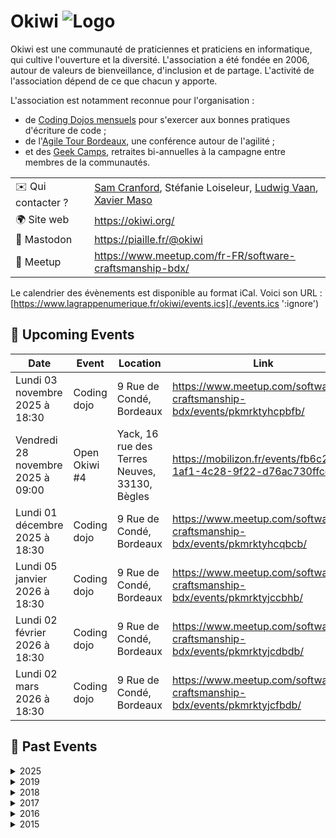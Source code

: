 # Okiwi ![Logo](./logo-okiwi.png ':size=100')

Okiwi est une communauté de praticiennes et praticiens en informatique, qui cultive l'ouverture et la diversité. L'association a été fondée en 2006, autour de valeurs de bienveillance, d'inclusion et de partage. L'activité de l'association dépend de ce que chacun y apporte.

L'association est notamment reconnue pour l'organisation :
* de [Coding Dojos mensuels](https://www.meetup.com/fr-FR/software-craftsmanship-bdx/) pour s'exercer aux bonnes pratiques d'écriture de code ;
* de l'[Agile Tour Bordeaux](https://agiletourbordeaux.fr/), une conférence autour de l'agilité ;
* et des [Geek Camps](https://okiwi.org/geek-camp/), retraites bi-annuelles à la campagne entre membres de la communautés.

|                                |     |
| ------------------------------ | --- |
| ✉️ Qui contacter ?             | [Sam Cranford](mailto:sam@cranford.fr), Stéfanie Loiseleur, [Ludwig Vaan](mailto:contact@ludwigvantours.dev), [Xavier Maso](https://www.xaviermaso.com/) |
| 🌍 Site web                    | https://okiwi.org/ |
| 🐘 Mastodon                    | https://piaille.fr/@okiwi |
| 👥 Meetup                      | https://www.meetup.com/fr-FR/software-craftsmanship-bdx/ |

Le calendrier des évènements est disponible au format iCal.
Voici son URL : [https://www.lagrappenumerique.fr/okiwi/events.ics](./events.ics ':ignore')

<!-- EVENTS:START -->
## 📅 Upcoming Events

| Date | Event | Location | Link |
|------|--------|----------|------|
| Lundi 03 novembre 2025 à 18:30 | Coding dojo | 9 Rue de Condé, Bordeaux | https://www.meetup.com/software-craftsmanship-bdx/events/pkmrktyhcpbfb/ |
| Vendredi 28 novembre 2025 à 09:00 | Open Okiwi #4 | Yack, 16 rue des Terres Neuves, 33130, Bègles | https://mobilizon.fr/events/fb6c2972-1af1-4c28-9f22-d76ac730ffcc |
| Lundi 01 décembre 2025 à 18:30 | Coding dojo | 9 Rue de Condé, Bordeaux | https://www.meetup.com/software-craftsmanship-bdx/events/pkmrktyhcqbcb/ |
| Lundi 05 janvier 2026 à 18:30 | Coding dojo | 9 Rue de Condé, Bordeaux | https://www.meetup.com/software-craftsmanship-bdx/events/pkmrktyjccbhb/ |
| Lundi 02 février 2026 à 18:30 | Coding dojo | 9 Rue de Condé, Bordeaux | https://www.meetup.com/software-craftsmanship-bdx/events/pkmrktyjcdbdb/ |
| Lundi 02 mars 2026 à 18:30 | Coding dojo | 9 Rue de Condé, Bordeaux | https://www.meetup.com/software-craftsmanship-bdx/events/pkmrktyjcfbdb/ |

## 📆 Past Events

<details>
<summary>2025</summary>

| Date | Event | Location | Link |
|------|--------|----------|------|
| Lundi 06 octobre 2025 à 18:30 | Coding dojo | 9 Rue de Condé, Bordeaux | https://www.meetup.com/software-craftsmanship-bdx/events/pkmrktyhcnbjb/ |
| Lundi 01 septembre 2025 à 18:30 | Coding dojo | 9 Rue de Condé, Bordeaux | https://www.meetup.com/software-craftsmanship-bdx/events/pkmrktyhcmbcb/ |
| Lundi 04 août 2025 à 18:30 | Coding dojo | 9 Rue de Condé, Bordeaux | https://www.meetup.com/software-craftsmanship-bdx/events/pkmrktyhclbgb/ |
| Lundi 07 juillet 2025 à 18:30 | Coding dojo | 9 Rue de Condé, Bordeaux | https://www.meetup.com/software-craftsmanship-bdx/events/pkmrktyhckbkb/ |
| Lundi 02 juin 2025 à 18:30 | Coding dojo | 9 Rue de Condé, Bordeaux | https://www.meetup.com/software-craftsmanship-bdx/events/pkmrktyhcjbdb/ |
| Lundi 05 mai 2025 à 18:30 | Coding dojo | 9 Rue de Condé, Bordeaux | https://www.meetup.com/software-craftsmanship-bdx/events/pkmrktyhchbhb/ |
| Lundi 07 avril 2025 à 18:30 | Coding dojo | 9 Rue de Condé, Bordeaux | https://www.meetup.com/software-craftsmanship-bdx/events/pkmrktyhcgbkb/ |
| Vendredi 04 avril 2025 à 09:00 | Open Okiwi #3 | 44 All. de Tourny, Bordeaux | https://www.meetup.com/software-craftsmanship-bdx/events/306324474/ |
</details>

<details>
<summary>2019</summary>

| Date | Event | Location | Link |
|------|--------|----------|------|
| Mardi 18 juin 2019 à 19:00 | Redonner du corps au métier avec la programmation fonctionnelle | 12 Rue des Faussets, Bordeaux | https://www.meetup.com/software-craftsmanship-bdx/events/262015342/ |
| Vendredi 14 juin 2019 à 17:00 | Geek Camp 2019 | Le Bourg, 47700 Ruffiac | https://www.meetup.com/software-craftsmanship-bdx/events/257215113/ |
| Lundi 03 juin 2019 à 18:30 | Coding dojo | 9 rue de Condé, Bordeaux | https://www.meetup.com/software-craftsmanship-bdx/events/gjnqmqyzjbfb/ |
| Mardi 28 mai 2019 à 19:00 | DDD stratégique, ou le minimum à savoir sur le sujet pour tout projet | 12 Rue des Faussets, Bordeaux | https://www.meetup.com/software-craftsmanship-bdx/events/260247917/ |
| Mardi 21 mai 2019 à 19:00 | Apéro Okiwi | 27 Rue Rode, Bordeaux | https://www.meetup.com/software-craftsmanship-bdx/events/261047020/ |
| Lundi 06 mai 2019 à 18:30 | Coding dojo | 9 rue de Condé, Bordeaux | https://www.meetup.com/software-craftsmanship-bdx/events/gjnqmqyzhbjb/ |
| Mardi 16 avril 2019 à 19:00 | Tu ne sais rien de la qualité logicielle, JonSnow, DSI à MarcheurBlancConsulting | 12 Rue des Faussets, Bordeaux | https://www.meetup.com/software-craftsmanship-bdx/events/260048427/ |
| Mardi 09 avril 2019 à 19:00 | Apéro Okiwi | 15 Rue Rode, 33000 Bordeaux, Bordeaux | https://www.meetup.com/software-craftsmanship-bdx/events/260247973/ |
| Lundi 01 avril 2019 à 18:30 | Coding dojo | 9 rue de Condé, Bordeaux | https://www.meetup.com/software-craftsmanship-bdx/events/gjnqmqyzgbcb/ |
| Mardi 19 mars 2019 à 19:00 | Software craftsmanship ? Back to basics | 12 Rue des Faussets, Bordeaux | https://www.meetup.com/software-craftsmanship-bdx/events/259185088/ |
| Lundi 04 mars 2019 à 18:30 | Coding dojo | 9 rue de Condé, Bordeaux | https://www.meetup.com/software-craftsmanship-bdx/events/gjnqmqyzfbgb/ |
| Mardi 26 février 2019 à 19:00 | Apéro Okiwi | 15 Rue Rode, 33000 Bordeaux, Bordeaux | https://www.meetup.com/software-craftsmanship-bdx/events/259091267/ |
| Mardi 19 février 2019 à 19:00 | Le Test-driven-development (TDD) dans une app Javascript et React | 12 Rue des Faussets, Bordeaux | https://www.meetup.com/software-craftsmanship-bdx/events/258667265/ |
| Mercredi 06 février 2019 à 19:00 | Réunion d’organisation Agile Tour Bordeaux 2019 | 9 rue de Condé, Bordeaux | https://www.meetup.com/software-craftsmanship-bdx/events/258697742/ |
| Lundi 04 février 2019 à 18:30 | Coding dojo | 9 rue de Condé, Bordeaux | https://www.meetup.com/software-craftsmanship-bdx/events/gjnqmqyzdbgb/ |
| Mercredi 30 janvier 2019 à 19:00 | Apéro Okiwi | 15 Rue Rode, 33000 Bordeaux, Bordeaux | https://www.meetup.com/software-craftsmanship-bdx/events/258363851/ |
| Lundi 07 janvier 2019 à 18:30 | Coding dojo | 9 rue de Condé, Bordeaux | https://www.meetup.com/software-craftsmanship-bdx/events/gjnqmqyzcbkb/ |
</details>

<details>
<summary>2018</summary>

| Date | Event | Location | Link |
|------|--------|----------|------|
| Jeudi 13 décembre 2018 à 18:00 | Apéro de Noël | 28 rue latour, 33300, Bordeaux | https://www.meetup.com/software-craftsmanship-bdx/events/257102692/ |
| Lundi 03 décembre 2018 à 18:30 | Coding dojo | 9 rue de Condé, Bordeaux | https://www.meetup.com/software-craftsmanship-bdx/events/xlgcjlyxqbfb/ |
| Lundi 19 novembre 2018 à 19:00 | Apéro Okiwi | 15 Rue Rode, 33000 Bordeaux, Bordeaux | https://www.meetup.com/software-craftsmanship-bdx/events/255575477/ |
| Samedi 17 novembre 2018 à 08:45 | Global Day of Code Retreat 2018 | 9 rue de Condé, Bordeaux | https://www.meetup.com/software-craftsmanship-bdx/events/255768579/ |
| Mercredi 07 novembre 2018 à 07:45 | Code & Coffee | 41 Rue du Château d'Eau, Bordeaux | https://www.meetup.com/software-craftsmanship-bdx/events/xlqsqmyxpbkb/ |
| Lundi 05 novembre 2018 à 18:30 | Coding dojo | 9 rue de Condé, Bordeaux | https://www.meetup.com/software-craftsmanship-bdx/events/xlgcjlyxpbhb/ |
| Mercredi 31 octobre 2018 à 07:45 | Code & Coffee | 41 Rue du Château d'Eau, Bordeaux | https://www.meetup.com/software-craftsmanship-bdx/events/xlqsqmyxnbpc/ |
| Mercredi 24 octobre 2018 à 07:45 | Code & Coffee | 41 Rue du Château d'Eau, Bordeaux | https://www.meetup.com/software-craftsmanship-bdx/events/xlqsqmyxnbgc/ |
| Mercredi 17 octobre 2018 à 07:45 | Code & Coffee | 41 Rue du Château d'Eau, Bordeaux | https://www.meetup.com/software-craftsmanship-bdx/events/xlqsqmyxnbwb/ |
| Lundi 15 octobre 2018 à 19:00 | Apéro Okiwi | 27 Rue Rode, Bordeaux | https://www.meetup.com/software-craftsmanship-bdx/events/255163082/ |
| Mercredi 10 octobre 2018 à 07:45 | Code & Coffee | 41 Rue du Château d'Eau, Bordeaux | https://www.meetup.com/software-craftsmanship-bdx/events/xlqsqmyxnbnb/ |
| Mercredi 03 octobre 2018 à 07:45 | Code & Coffee | 41 Rue du Château d'Eau, Bordeaux | https://www.meetup.com/software-craftsmanship-bdx/events/xlqsqmyxnbfb/ |
| Lundi 01 octobre 2018 à 18:30 | Coding dojo | 9 rue de Condé, Bordeaux | https://www.meetup.com/software-craftsmanship-bdx/events/xlgcjlyxnbcb/ |
| Mercredi 26 septembre 2018 à 07:45 | Code & Coffee | 41 Rue du Château d'Eau, Bordeaux | https://www.meetup.com/software-craftsmanship-bdx/events/xlqsqmyxmbjc/ |
| Mercredi 19 septembre 2018 à 07:45 | Code & Coffee | 41 Rue du Château d'Eau, Bordeaux | https://www.meetup.com/software-craftsmanship-bdx/events/xlqsqmyxmbzb/ |
| Vendredi 14 septembre 2018 à 17:00 | Geek Camp 2018 | Le Bourg, 47700 Ruffiac | https://www.meetup.com/software-craftsmanship-bdx/events/252589669/ |
| Mercredi 12 septembre 2018 à 07:45 | Code & Coffee | 41 Rue du Château d'Eau, Bordeaux | https://www.meetup.com/software-craftsmanship-bdx/events/xlqsqmyxmbqb/ |
| Mercredi 05 septembre 2018 à 07:45 | Code & Coffee | 41 Rue du Château d'Eau, Bordeaux | https://www.meetup.com/software-craftsmanship-bdx/events/xlqsqmyxmbhb/ |
| Lundi 03 septembre 2018 à 18:30 | Coding dojo | 9 rue de Condé, Bordeaux | https://www.meetup.com/software-craftsmanship-bdx/events/xlgcjlyxmbfb/ |
| Mercredi 29 août 2018 à 07:45 | Code & Coffee | 41 Rue du Château d'Eau, Bordeaux | https://www.meetup.com/software-craftsmanship-bdx/events/xlqsqmyxlbmc/ |
| Mercredi 22 août 2018 à 07:45 | Code & Coffee | 41 Rue du Château d'Eau, Bordeaux | https://www.meetup.com/software-craftsmanship-bdx/events/xlqsqmyxlbdc/ |
| Mercredi 15 août 2018 à 07:45 | Code & Coffee | 41 Rue du Château d'Eau, Bordeaux | https://www.meetup.com/software-craftsmanship-bdx/events/xlqsqmyxlbtb/ |
| Lundi 13 août 2018 à 19:00 | Apéro Okiwi | 27 Rue Rode, Bordeaux | https://www.meetup.com/software-craftsmanship-bdx/events/253091109/ |
| Mercredi 08 août 2018 à 07:45 | Code & Coffee | 41 Rue du Château d'Eau, Bordeaux | https://www.meetup.com/software-craftsmanship-bdx/events/xlqsqmyxlblb/ |
| Lundi 06 août 2018 à 18:30 | Coding dojo | 9 rue de Condé, Bordeaux | https://www.meetup.com/software-craftsmanship-bdx/events/xlgcjlyxlbjb/ |
| Mercredi 01 août 2018 à 07:45 | Code & Coffee | 41 Rue du Château d'Eau, Bordeaux | https://www.meetup.com/software-craftsmanship-bdx/events/xlqsqmyxlbcb/ |
| Mercredi 25 juillet 2018 à 07:45 | Code & Coffee | 41 Rue du Château d'Eau, Bordeaux | https://www.meetup.com/software-craftsmanship-bdx/events/xlqsqmyxkbhc/ |
| Mercredi 18 juillet 2018 à 07:45 | Code & Coffee | 41 Rue du Château d'Eau, Bordeaux | https://www.meetup.com/software-craftsmanship-bdx/events/xlqsqmyxkbxb/ |
| Lundi 16 juillet 2018 à 19:00 | Apéro Okiwi | 27 Rue Rode, Bordeaux | https://www.meetup.com/software-craftsmanship-bdx/events/252266260/ |
| Mercredi 11 juillet 2018 à 07:45 | Code & Coffee | 41 Rue du Château d'Eau, Bordeaux | https://www.meetup.com/software-craftsmanship-bdx/events/xlqsqmyxkbpb/ |
| Mercredi 04 juillet 2018 à 07:45 | Code & Coffee | 41 Rue du Château d'Eau, Bordeaux | https://www.meetup.com/software-craftsmanship-bdx/events/xlqsqmyxkbgb/ |
| Mercredi 27 juin 2018 à 07:45 | Code & Coffee | 41 Rue du Château d'Eau, Bordeaux | https://www.meetup.com/software-craftsmanship-bdx/events/xlqsqmyxjbkc/ |
| Mercredi 20 juin 2018 à 07:45 | Code & Coffee | 41 Rue du Château d'Eau, Bordeaux | https://www.meetup.com/software-craftsmanship-bdx/events/xlqsqmyxjbbc/ |
| Mercredi 13 juin 2018 à 07:45 | Code & Coffee | 41 Rue du Château d'Eau, Bordeaux | https://www.meetup.com/software-craftsmanship-bdx/events/xlqsqmyxjbrb/ |
| Mercredi 06 juin 2018 à 07:45 | Code & Coffee | 41 Rue du Château d'Eau, Bordeaux | https://www.meetup.com/software-craftsmanship-bdx/events/xlqsqmyxjbjb/ |
| Lundi 04 juin 2018 à 18:30 | Coding dojo | 9 rue de Condé, Bordeaux | https://www.meetup.com/software-craftsmanship-bdx/events/xlgcjlyxjbgb/ |
| Mercredi 30 mai 2018 à 07:45 | Code & Coffee | 41 Rue du Château d'Eau, Bordeaux | https://www.meetup.com/software-craftsmanship-bdx/events/xlqsqmyxhbnc/ |
| Mercredi 23 mai 2018 à 07:45 | Code & Coffee | 41 Rue du Château d'Eau, Bordeaux | https://www.meetup.com/software-craftsmanship-bdx/events/xlqsqmyxhbfc/ |
| Mercredi 16 mai 2018 à 07:45 | Code & Coffee | 41 Rue du Château d'Eau, Bordeaux | https://www.meetup.com/software-craftsmanship-bdx/events/xlqsqmyxhbvb/ |
| Mercredi 09 mai 2018 à 07:45 | Code & Coffee | 41 Rue du Château d'Eau, Bordeaux | https://www.meetup.com/software-craftsmanship-bdx/events/xlqsqmyxhbmb/ |
| Lundi 07 mai 2018 à 18:30 | Coding dojo | 9 rue de Condé, Bordeaux | https://www.meetup.com/software-craftsmanship-bdx/events/xlgcjlyxhbkb/ |
| Mercredi 02 mai 2018 à 07:45 | Code & Coffee | 41 Rue du Château d'Eau, Bordeaux | https://www.meetup.com/software-craftsmanship-bdx/events/xlqsqmyxhbdb/ |
| Mercredi 25 avril 2018 à 07:45 | Code & Coffee | 41 Rue du Château d'Eau, Bordeaux | https://www.meetup.com/software-craftsmanship-bdx/events/xlqsqmyxgbhc/ |
| Mercredi 18 avril 2018 à 07:45 | Code & Coffee | 41 Rue du Château d'Eau, Bordeaux | https://www.meetup.com/software-craftsmanship-bdx/events/xlqsqmyxgbxb/ |
| Jeudi 12 avril 2018 à 18:00 | AG Okiwi 2018 | 28 rue latour, 33300, Bordeaux | https://www.meetup.com/software-craftsmanship-bdx/events/249427405/ |
| Mercredi 11 avril 2018 à 07:45 | Code & Coffee | 18 rue Gratiolet, Bordeaux | https://www.meetup.com/software-craftsmanship-bdx/events/xlqsqmyxgbpb/ |
| Jeudi 05 avril 2018 à 19:00 | Préparation de l'Agile Tour Bordeaux 2018 | 9 rue de Condé, Bordeaux | https://www.meetup.com/software-craftsmanship-bdx/events/249005029/ |
| Mercredi 04 avril 2018 à 07:45 | Code & Coffee | 18 rue Gratiolet, Bordeaux | https://www.meetup.com/software-craftsmanship-bdx/events/xlqsqmyxgbgb/ |
| Lundi 02 avril 2018 à 18:30 | Coding dojo | 9 rue de Condé, Bordeaux | https://www.meetup.com/software-craftsmanship-bdx/events/xlgcjlyxgbdb/ |
| Mercredi 28 mars 2018 à 07:45 | Code & Coffee | 41 Rue du Château d'Eau, Bordeaux | https://www.meetup.com/software-craftsmanship-bdx/events/xlqsqmyxfblc/ |
| Mercredi 21 mars 2018 à 07:45 | Code & Coffee | 41 Rue du Château d'Eau, Bordeaux | https://www.meetup.com/software-craftsmanship-bdx/events/xlqsqmyxfbcc/ |
| Mercredi 14 mars 2018 à 07:45 | Code & Coffee | 41 Rue du Château d'Eau, Bordeaux | https://www.meetup.com/software-craftsmanship-bdx/events/xlqsqmyxfbsb/ |
| Jeudi 08 mars 2018 à 19:00 | Préparation de l'Agile Tour 2018 | 83 Quai Chartrons 33300 , Bordeaux | https://www.meetup.com/software-craftsmanship-bdx/events/247745695/ |
| Mercredi 07 mars 2018 à 07:45 | Code & Coffee | 41 Rue du Château d'Eau, Bordeaux | https://www.meetup.com/software-craftsmanship-bdx/events/xlqsqmyxfbkb/ |
| Lundi 05 mars 2018 à 18:30 | Coding dojo | 9 rue de Condé, Bordeaux | https://www.meetup.com/software-craftsmanship-bdx/events/xlgcjlyxfbhb/ |
| Mercredi 28 février 2018 à 07:45 | Code & Coffee | 41 Rue du Château d'Eau, Bordeaux | https://www.meetup.com/software-craftsmanship-bdx/events/xlqsqmyxdblc/ |
| Mercredi 21 février 2018 à 07:45 | Code & Coffee | 41 Rue du Château d'Eau, Bordeaux | https://www.meetup.com/software-craftsmanship-bdx/events/xlqsqmyxdbcc/ |
| Mercredi 14 février 2018 à 07:45 | Code & Coffee | 41 Rue du Château d'Eau, Bordeaux | https://www.meetup.com/software-craftsmanship-bdx/events/xlqsqmyxdbsb/ |
| Mercredi 07 février 2018 à 07:45 | Code & Coffee découverte F# | 41 Rue du Château d'Eau, Bordeaux | https://www.meetup.com/software-craftsmanship-bdx/events/xlqsqmyxdbkb/ |
| Lundi 05 février 2018 à 18:30 | Coding dojo | 9 rue de Condé, Bordeaux | https://www.meetup.com/software-craftsmanship-bdx/events/xlgcjlyxdbhb/ |
| Mercredi 31 janvier 2018 à 07:45 | Code & Coffee | 41 Rue du Château d'Eau, Bordeaux | https://www.meetup.com/software-craftsmanship-bdx/events/xlqsqmyxcbpc/ |
| Mercredi 24 janvier 2018 à 07:45 | Code & Coffee | 41 Rue du Château d'Eau, Bordeaux | https://www.meetup.com/software-craftsmanship-bdx/events/xlqsqmyxcbgc/ |
| Mercredi 17 janvier 2018 à 07:45 | Code & Coffee | 41 Rue du Château d'Eau, Bordeaux | https://www.meetup.com/software-craftsmanship-bdx/events/xlqsqmyxcbwb/ |
| Lundi 15 janvier 2018 à 19:00 | Totalement typé | 12 rue des Faussets, Bordeaux | https://www.meetup.com/software-craftsmanship-bdx/events/246776894/ |
| Mercredi 10 janvier 2018 à 07:45 | Code & Coffee | 41 Rue du Château d'Eau, Bordeaux | https://www.meetup.com/software-craftsmanship-bdx/events/xlqsqmyxcbnb/ |
| Mercredi 03 janvier 2018 à 07:45 | Code & Coffee | 41 Rue du Château d'Eau, Bordeaux | https://www.meetup.com/software-craftsmanship-bdx/events/xlqsqmyxcbfb/ |
</details>

<details>
<summary>2017</summary>

| Date | Event | Location | Link |
|------|--------|----------|------|
| Mercredi 27 décembre 2017 à 07:45 | Code & Coffee | 41 Rue du Château d'Eau, Bordeaux | https://www.meetup.com/software-craftsmanship-bdx/events/xlqsqmywqbkc/ |
| Mercredi 20 décembre 2017 à 07:45 | Code & Coffee | 41 Rue du Château d'Eau, Bordeaux | https://www.meetup.com/software-craftsmanship-bdx/events/xlqsqmywqbbc/ |
| Mercredi 13 décembre 2017 à 07:45 | Code & Coffee | 41 Rue du Château d'Eau, Bordeaux | https://www.meetup.com/software-craftsmanship-bdx/events/xlqsqmywqbrb/ |
| Mercredi 06 décembre 2017 à 07:45 | Code & Coffee | 41 Rue du Château d'Eau, Bordeaux | https://www.meetup.com/software-craftsmanship-bdx/events/xlqsqmywqbjb/ |
| Mercredi 29 novembre 2017 à 07:45 | Code & Coffee | 41 Rue du Château d'Eau, Bordeaux | https://www.meetup.com/software-craftsmanship-bdx/events/xlqsqmywpbmc/ |
| Mercredi 22 novembre 2017 à 07:45 | Code & Coffee | 41 Rue du Château d'Eau, Bordeaux | https://www.meetup.com/software-craftsmanship-bdx/events/xlqsqmywpbdc/ |
| Samedi 18 novembre 2017 à 08:45 | Global Day of Code Retreat 2017 | 9 rue de Condé, Bordeaux | https://www.meetup.com/software-craftsmanship-bdx/events/242467166/ |
| Jeudi 16 novembre 2017 à 18:00 | Find My CTO | 137 Rue Achard, Bordeaux | https://www.meetup.com/software-craftsmanship-bdx/events/244457868/ |
| Mercredi 15 novembre 2017 à 07:45 | Code & Coffee | 41 Rue du Château d'Eau, Bordeaux | https://www.meetup.com/software-craftsmanship-bdx/events/xlqsqmywpbtb/ |
| Mercredi 08 novembre 2017 à 07:45 | Code & Coffee | 41 Rue du Château d'Eau, Bordeaux | https://www.meetup.com/software-craftsmanship-bdx/events/xlqsqmywpblb/ |
| Mardi 07 novembre 2017 à 18:45 | Bug free, by design, par Johan Martinsson | 12 rue des Faussets, Bordeaux | https://www.meetup.com/software-craftsmanship-bdx/events/244680898/ |
| Lundi 06 novembre 2017 à 18:30 | Coding dojo | 9 rue de Condé, Bordeaux | https://www.meetup.com/software-craftsmanship-bdx/events/xlgcjlywpbjb/ |
| Mercredi 01 novembre 2017 à 07:45 | Code & Coffee | 41 Rue du Château d'Eau, Bordeaux | https://www.meetup.com/software-craftsmanship-bdx/events/xlqsqmywpbcb/ |
| Mercredi 25 octobre 2017 à 07:45 | Code & Coffee | 41 Rue du Château d'Eau, Bordeaux | https://www.meetup.com/software-craftsmanship-bdx/events/xlqsqmywnbhc/ |
| Mercredi 18 octobre 2017 à 07:45 | Code & Coffee | 41 Rue du Château d'Eau, Bordeaux | https://www.meetup.com/software-craftsmanship-bdx/events/xlqsqmywnbxb/ |
| Mercredi 11 octobre 2017 à 07:45 | Code & Coffee | 41 Rue du Château d'Eau, Bordeaux | https://www.meetup.com/software-craftsmanship-bdx/events/xlqsqmywnbpb/ |
| Mercredi 04 octobre 2017 à 07:45 | Code & Coffee | 41 Rue du Château d'Eau, Bordeaux | https://www.meetup.com/software-craftsmanship-bdx/events/xlqsqmywnbgb/ |
| Lundi 02 octobre 2017 à 18:30 | Coding dojo | 9 rue de Condé, Bordeaux | https://www.meetup.com/software-craftsmanship-bdx/events/xlgcjlywnbdb/ |
| Mercredi 27 septembre 2017 à 07:45 | Code & Coffee | 41 Rue du Château d'Eau, Bordeaux | https://www.meetup.com/software-craftsmanship-bdx/events/xlqsqmywmbkc/ |
| Jeudi 21 septembre 2017 à 19:00 | Retour d'XP et perspectives sur le développement de projets Open Source | 12 rue des Faussets, Bordeaux | https://www.meetup.com/software-craftsmanship-bdx/events/240001683/ |
| Mercredi 20 septembre 2017 à 07:45 | Code & Coffee | 41 Rue du Château d'Eau, Bordeaux | https://www.meetup.com/software-craftsmanship-bdx/events/xlqsqmywmbbc/ |
| Mercredi 13 septembre 2017 à 07:45 | Code & Coffee | 41 Rue du Château d'Eau, Bordeaux | https://www.meetup.com/software-craftsmanship-bdx/events/xlqsqmywmbrb/ |
| Vendredi 08 septembre 2017 à 17:00 | Geek Camp 2017 | Le Bourg, 47700 Ruffiac | https://www.meetup.com/software-craftsmanship-bdx/events/238953527/ |
| Mercredi 06 septembre 2017 à 07:45 | Code & Coffee | 41 Rue du Château d'Eau, Bordeaux | https://www.meetup.com/software-craftsmanship-bdx/events/xlqsqmywmbjb/ |
| Lundi 04 septembre 2017 à 19:00 | Security workshop | 9 rue de Condé, Bordeaux | https://www.meetup.com/software-craftsmanship-bdx/events/bnlcdnywmbgb/ |
| Mercredi 30 août 2017 à 07:45 | Code & Coffee | 41 Rue du Château d'Eau, Bordeaux | https://www.meetup.com/software-craftsmanship-bdx/events/xlqsqmywlbnc/ |
| Mercredi 23 août 2017 à 07:45 | Code & Coffee | 41 Rue du Château d'Eau, Bordeaux | https://www.meetup.com/software-craftsmanship-bdx/events/xlqsqmywlbfc/ |
| Lundi 21 août 2017 à 19:00 | Security workshop | 9 rue de Condé, Bordeaux | https://www.meetup.com/software-craftsmanship-bdx/events/bnlcdnywlbcc/ |
| Mercredi 16 août 2017 à 07:45 | Code & Coffee | 41 Rue du Château d'Eau, Bordeaux | https://www.meetup.com/software-craftsmanship-bdx/events/xlqsqmywlbvb/ |
| Mercredi 09 août 2017 à 07:45 | Code & Coffee | 41 Rue du Château d'Eau, Bordeaux | https://www.meetup.com/software-craftsmanship-bdx/events/xlqsqmywlbmb/ |
| Mercredi 02 août 2017 à 07:45 | Code & Coffee | 41 Rue du Château d'Eau, Bordeaux | https://www.meetup.com/software-craftsmanship-bdx/events/xlqsqmywlbdb/ |
| Jeudi 27 juillet 2017 à 18:45 | Types, Domain Driven Design en Javascript avec Node | 9 rue de Condé, Bordeaux | https://www.meetup.com/software-craftsmanship-bdx/events/241975276/ |
| Mercredi 26 juillet 2017 à 07:45 | Code & Coffee | 41 Rue du Château d'Eau, Bordeaux | https://www.meetup.com/software-craftsmanship-bdx/events/xlqsqmywkbjc/ |
| Lundi 24 juillet 2017 à 19:00 | Security workshop | 9 rue de Condé, Bordeaux | https://www.meetup.com/software-craftsmanship-bdx/events/bnlcdnywkbgc/ |
| Mercredi 19 juillet 2017 à 07:45 | Code & Coffee | 41 Rue du Château d'Eau, Bordeaux | https://www.meetup.com/software-craftsmanship-bdx/events/xlqsqmywkbzb/ |
| Mercredi 12 juillet 2017 à 07:45 | Code & Coffee | 41 Rue du Château d'Eau, Bordeaux | https://www.meetup.com/software-craftsmanship-bdx/events/xlqsqmywkbqb/ |
| Lundi 10 juillet 2017 à 19:00 | Security workshop | 9 rue de Condé, Bordeaux | https://www.meetup.com/software-craftsmanship-bdx/events/bnlcdnywkbnb/ |
| Mercredi 05 juillet 2017 à 07:45 | Code & Coffee | 41 Rue du Château d'Eau, Bordeaux | https://www.meetup.com/software-craftsmanship-bdx/events/xlqsqmywkbhb/ |
| Mercredi 28 juin 2017 à 07:45 | Code & Coffee | 41 Rue du Château d'Eau, Bordeaux | https://www.meetup.com/software-craftsmanship-bdx/events/xlqsqmywjblc/ |
| Lundi 26 juin 2017 à 18:45 | TDD & Event Sourcing dans la vraie vie | 12 rue des Faussets, Bordeaux | https://www.meetup.com/software-craftsmanship-bdx/events/239929002/ |
| Mercredi 21 juin 2017 à 07:45 | Code & Coffee | 41 Rue du Château d'Eau, Bordeaux | https://www.meetup.com/software-craftsmanship-bdx/events/xlqsqmywjbcc/ |
| Mercredi 14 juin 2017 à 07:45 | Code & Coffee | 41 Rue du Château d'Eau, Bordeaux | https://www.meetup.com/software-craftsmanship-bdx/events/xlqsqmywjbsb/ |
| Mardi 13 juin 2017 à 19:00 | Découverte du langage F# | 9 rue de Condé, Bordeaux | https://www.meetup.com/software-craftsmanship-bdx/events/240204501/ |
| Lundi 12 juin 2017 à 19:00 | Security workshop | 9 rue de Condé, Bordeaux | https://www.meetup.com/software-craftsmanship-bdx/events/bnlcdnywjbqb/ |
| Mercredi 07 juin 2017 à 07:45 | Code & Coffee | 41 Rue du Château d'Eau, Bordeaux | https://www.meetup.com/software-craftsmanship-bdx/events/xlqsqmywjbkb/ |
| Lundi 05 juin 2017 à 18:30 | Coding dojo | 9 rue de Condé, Bordeaux | https://www.meetup.com/software-craftsmanship-bdx/events/xlgcjlywjbhb/ |
| Mercredi 31 mai 2017 à 07:45 | Code & Coffee | 41 Rue du Château d'Eau, Bordeaux | https://www.meetup.com/software-craftsmanship-bdx/events/xlqsqmywhbpc/ |
| Lundi 29 mai 2017 à 19:00 | Security workshop | 9 rue de Condé, Bordeaux | https://www.meetup.com/software-craftsmanship-bdx/events/bnlcdnywhbmc/ |
| Mercredi 24 mai 2017 à 07:45 | Code & Coffee | 41 Rue du Château d'Eau, Bordeaux | https://www.meetup.com/software-craftsmanship-bdx/events/xlqsqmywhbgc/ |
| Mardi 23 mai 2017 à 18:45 | CQRS, Fonctionnel, Event Sourcing & Domain Driven Design | 12 rue des Faussets, Bordeaux | https://www.meetup.com/software-craftsmanship-bdx/events/239156476/ |
| Mercredi 17 mai 2017 à 07:45 | Code & Coffee | 41 Rue du Château d'Eau, Bordeaux | https://www.meetup.com/software-craftsmanship-bdx/events/xlqsqmywhbwb/ |
| Mercredi 10 mai 2017 à 07:45 | Code & Coffee | 41 Rue du Château d'Eau, Bordeaux | https://www.meetup.com/software-craftsmanship-bdx/events/xlqsqmywhbnb/ |
| Mercredi 03 mai 2017 à 07:45 | Code & Coffee | 41 Rue du Château d'Eau, Bordeaux | https://www.meetup.com/software-craftsmanship-bdx/events/xlqsqmywhbfb/ |
| Mardi 02 mai 2017 à 18:30 | Coding dojo | 9 rue de Condé, Bordeaux | https://www.meetup.com/software-craftsmanship-bdx/events/xlgcjlywgbnb/ |
| Mardi 02 mai 2017 à 18:30 | Coding dojo | 9 rue de Condé, Bordeaux | https://www.meetup.com/software-craftsmanship-bdx/events/xlgcjlywhbcb/ |
| Mercredi 26 avril 2017 à 07:45 | Code & Coffee | 41 Rue du Château d'Eau, Bordeaux | https://www.meetup.com/software-craftsmanship-bdx/events/xlqsqmywgbjc/ |
| Mercredi 19 avril 2017 à 18:00 | Find My CTO | 137 Rue Achard, Bordeaux | https://www.meetup.com/software-craftsmanship-bdx/events/239126813/ |
| Mercredi 19 avril 2017 à 07:45 | Code & Coffee | 41 Rue du Château d'Eau, Bordeaux | https://www.meetup.com/software-craftsmanship-bdx/events/xlqsqmywgbzb/ |
| Mercredi 12 avril 2017 à 07:45 | Code & Coffee | 41 Rue du Château d'Eau, Bordeaux | https://www.meetup.com/software-craftsmanship-bdx/events/xlqsqmywgbqb/ |
| Lundi 10 avril 2017 à 19:30 | Soirée DDD et plus avec Cyrille Martraire | 9 rue de Condé, Bordeaux | https://www.meetup.com/software-craftsmanship-bdx/events/239009815/ |
| Mercredi 05 avril 2017 à 07:45 | Code & Coffee | 41 Rue du Château d'Eau, Bordeaux | https://www.meetup.com/software-craftsmanship-bdx/events/xlqsqmywgbhb/ |
| Mardi 04 avril 2017 à 19:30 | AG Okiwi | 9 rue de Condé, Bordeaux | https://www.meetup.com/software-craftsmanship-bdx/events/238927888/ |
| Mercredi 29 mars 2017 à 07:45 | Code & Coffee | 6 Bis Cours du 30 Juillet, Bordeaux | https://www.meetup.com/software-craftsmanship-bdx/events/xlqsqmywfbmc/ |
| Lundi 27 mars 2017 à 18:30 | Coding dojo | 9 rue de Condé, Bordeaux | https://www.meetup.com/software-craftsmanship-bdx/events/mrmfklywfbkc/ |
| Mercredi 22 mars 2017 à 07:45 | Code & Coffee | 6 Bis Cours du 30 Juillet, Bordeaux | https://www.meetup.com/software-craftsmanship-bdx/events/xlqsqmywfbdc/ |
| Mercredi 15 mars 2017 à 19:00 | Réunion organisation Agile Tour 2017 #2 | 9 rue de Condé, Bordeaux | https://www.meetup.com/software-craftsmanship-bdx/events/238078747/ |
| Mercredi 15 mars 2017 à 07:45 | Code & Coffee | 6 Bis Cours du 30 Juillet, Bordeaux | https://www.meetup.com/software-craftsmanship-bdx/events/xlqsqmywfbtb/ |
| Lundi 13 mars 2017 à 18:30 | Coding dojo | 9 rue de Condé, Bordeaux | https://www.meetup.com/software-craftsmanship-bdx/events/xlgcjlywfbrb/ |
| Mercredi 08 mars 2017 à 07:45 | Code & Coffee | 6 Bis Cours du 30 Juillet, Bordeaux | https://www.meetup.com/software-craftsmanship-bdx/events/xlqsqmywfblb/ |
| Mercredi 01 mars 2017 à 07:45 | Code & Coffee | 6 Bis Cours du 30 Juillet, Bordeaux | https://www.meetup.com/software-craftsmanship-bdx/events/xlqsqmywfbcb/ |
| Lundi 27 février 2017 à 18:30 | Coding dojo | 9 rue de Condé, Bordeaux | https://www.meetup.com/software-craftsmanship-bdx/events/mrmfklywdbkc/ |
| Mercredi 22 février 2017 à 07:45 | Code & Coffee | Cours Víctor Hugo, Bordeaux | https://www.meetup.com/software-craftsmanship-bdx/events/237680074/ |
| Jeudi 16 février 2017 à 19:00 | Kick-off Agile Tour 2017 | 83 Quai Chartrons 33300 , Bordeaux | https://www.meetup.com/software-craftsmanship-bdx/events/237520474/ |
| Lundi 13 février 2017 à 18:30 | Coding dojo | 9 rue de Condé, Bordeaux | https://www.meetup.com/software-craftsmanship-bdx/events/xlgcjlywdbrb/ |
| Lundi 23 janvier 2017 à 18:30 | Coding dojo | 9 rue de Condé, Bordeaux | https://www.meetup.com/software-craftsmanship-bdx/events/mrmfklywcbfc/ |
| Lundi 09 janvier 2017 à 18:30 | Coding dojo | 9 rue de Condé, Bordeaux | https://www.meetup.com/software-craftsmanship-bdx/events/xlgcjlywcbmb/ |
</details>

<details>
<summary>2016</summary>

| Date | Event | Location | Link |
|------|--------|----------|------|
| Lundi 26 décembre 2016 à 18:30 | Coding dojo | 9 rue de Condé, Bordeaux | https://www.meetup.com/software-craftsmanship-bdx/events/mrmfklyvqbjc/ |
| Lundi 12 décembre 2016 à 18:30 | Coding dojo | 9 rue de Condé, Bordeaux | https://www.meetup.com/software-craftsmanship-bdx/events/xlgcjlyvqbqb/ |
| Lundi 28 novembre 2016 à 18:30 | Coding dojo | 9 rue de Condé, Bordeaux | https://www.meetup.com/software-craftsmanship-bdx/events/mrmfklyvpblc/ |
| Lundi 14 novembre 2016 à 18:30 | Coding dojo | 9 rue de Condé, Bordeaux | https://www.meetup.com/software-craftsmanship-bdx/events/xlgcjlyvpbsb/ |
| Lundi 24 octobre 2016 à 18:30 | Coding dojo | 9 rue de Condé, Bordeaux | https://www.meetup.com/software-craftsmanship-bdx/events/mrmfklyvnbgc/ |
| Samedi 22 octobre 2016 à 08:45 | Global Day of Code Retreat 2016 | 9 rue de Condé, Bordeaux | https://www.meetup.com/software-craftsmanship-bdx/events/232841559/ |
| Lundi 26 septembre 2016 à 18:30 | Coding dojo | 9 rue de Condé, Bordeaux | https://www.meetup.com/software-craftsmanship-bdx/events/mrmfklyvmbjc/ |
| Vendredi 09 septembre 2016 à 17:00 | Geek Camp 2016 | Le Bourg, 47700 Ruffiac | https://www.meetup.com/software-craftsmanship-bdx/events/230739321/ |
| Lundi 22 août 2016 à 18:30 | Coding dojo | 9 rue de Condé, Bordeaux | https://www.meetup.com/software-craftsmanship-bdx/events/mrmfklyvlbdc/ |
| Lundi 08 août 2016 à 18:30 | Coding dojo | 9 rue de Condé, Bordeaux | https://www.meetup.com/software-craftsmanship-bdx/events/xlgcjlyvlblb/ |
| Lundi 25 juillet 2016 à 18:30 | Coding dojo | 9 rue de Condé, Bordeaux | https://www.meetup.com/software-craftsmanship-bdx/events/mrmfklyvkbhc/ |
| Lundi 11 juillet 2016 à 18:30 | Coding dojo | 9 rue de Condé, Bordeaux | https://www.meetup.com/software-craftsmanship-bdx/events/xlgcjlyvkbpb/ |
| Lundi 27 juin 2016 à 18:30 | Coding dojo | 9 rue de Condé, Bordeaux | https://www.meetup.com/software-craftsmanship-bdx/events/mrmfklyvjbkc/ |
| Lundi 13 juin 2016 à 18:30 | Coding dojo | 9 rue de Condé, Bordeaux | https://www.meetup.com/software-craftsmanship-bdx/events/xlgcjlyvjbrb/ |
| Lundi 23 mai 2016 à 18:30 | Coding dojo | 9 rue de Condé, Bordeaux | https://www.meetup.com/software-craftsmanship-bdx/events/mrmfklyvhbfc/ |
| Lundi 09 mai 2016 à 20:30 | Assemblée Générale d'Okiwi | 9 rue de Condé, Bordeaux | https://www.meetup.com/software-craftsmanship-bdx/events/230739296/ |
| Lundi 09 mai 2016 à 18:30 | Coding dojo | 9 rue de Condé, Bordeaux | https://www.meetup.com/software-craftsmanship-bdx/events/xlgcjlyvhbmb/ |
| Lundi 25 avril 2016 à 18:30 | Coding dojo | 9 rue de Condé, Bordeaux | https://www.meetup.com/software-craftsmanship-bdx/events/mrmfklyvgbhc/ |
| Lundi 11 avril 2016 à 18:30 | Coding dojo | 9 rue de Condé, Bordeaux | https://www.meetup.com/software-craftsmanship-bdx/events/xlgcjlyvgbpb/ |
| Lundi 28 mars 2016 à 18:30 | Coding dojo | 9 rue de Condé, Bordeaux | https://www.meetup.com/software-craftsmanship-bdx/events/mrmfklyvfblc/ |
| Lundi 14 mars 2016 à 18:30 | Coding dojo | 9 rue de Condé, Bordeaux | https://www.meetup.com/software-craftsmanship-bdx/events/xlgcjlyvfbsb/ |
| Lundi 22 février 2016 à 18:30 | Coding dojo | 9 rue de Condé, Bordeaux | https://www.meetup.com/software-craftsmanship-bdx/events/mrmfklyvdbdc/ |
| Lundi 08 février 2016 à 18:30 | Coding dojo | 9 rue de Condé, Bordeaux | https://www.meetup.com/software-craftsmanship-bdx/events/xlgcjlyvdblb/ |
| Mardi 02 février 2016 à 21:30 | Late Coding Dojo | 9 rue de Condé, Bordeaux | https://www.meetup.com/software-craftsmanship-bdx/events/228422928/ |
| Lundi 25 janvier 2016 à 18:30 | Coding dojo | 9 rue de Condé, Bordeaux | https://www.meetup.com/software-craftsmanship-bdx/events/mrmfklyvcbhc/ |
| Lundi 11 janvier 2016 à 18:30 | Coding dojo | 9 rue de Condé, Bordeaux | https://www.meetup.com/software-craftsmanship-bdx/events/xlgcjlyvcbpb/ |
</details>

<details>
<summary>2015</summary>

| Date | Event | Location | Link |
|------|--------|----------|------|
| Lundi 28 décembre 2015 à 18:30 | Coding dojo | 9 rue de Condé, Bordeaux | https://www.meetup.com/software-craftsmanship-bdx/events/mrmfklytqblc/ |
| Lundi 14 décembre 2015 à 18:30 | Coding dojo | 9 rue de Condé, Bordeaux | https://www.meetup.com/software-craftsmanship-bdx/events/xlgcjlytqbsb/ |
| Lundi 23 novembre 2015 à 18:30 | Coding dojo | 9 rue de Condé, Bordeaux | https://www.meetup.com/software-craftsmanship-bdx/events/mrmfklytpbfc/ |
| Lundi 09 novembre 2015 à 18:30 | Coding dojo | 9 rue de Condé, Bordeaux | https://www.meetup.com/software-craftsmanship-bdx/events/xlgcjlytpbmb/ |
| Lundi 26 octobre 2015 à 18:30 | Coding dojo | 9 rue de Condé, Bordeaux | https://www.meetup.com/software-craftsmanship-bdx/events/mrmfklytnbjc/ |
| Lundi 12 octobre 2015 à 18:30 | Coding dojo | 9 rue de Condé, Bordeaux | https://www.meetup.com/software-craftsmanship-bdx/events/xlgcjlytnbqb/ |
| Lundi 28 septembre 2015 à 18:30 | Coding dojo | 9 rue de Condé, Bordeaux | https://www.meetup.com/software-craftsmanship-bdx/events/mrmfklytmblc/ |
| Mercredi 23 septembre 2015 à 13:45 | Programmation fonctionnelle, retours d'expériences, Elastic Search & Docker | 12 rue des Faussets, Bordeaux | https://www.meetup.com/software-craftsmanship-bdx/events/225554945/ |
| Mercredi 23 septembre 2015 à 01:45 | Programmation fonctionnelle, retours d'expériences, Elastic Search & Docker | 12 rue des Faussets, Bordeaux | https://www.meetup.com/software-craftsmanship-bdx/events/224989229/ |
| Vendredi 18 septembre 2015 à 19:00 | Geek Camp Week End | Le Bourg, 47700 Ruffiac | https://www.meetup.com/software-craftsmanship-bdx/events/224762015/ |
| Lundi 14 septembre 2015 à 18:30 | Coding dojo | 9 rue de Condé, Bordeaux | https://www.meetup.com/software-craftsmanship-bdx/events/xlgcjlytmbsb/ |
| Lundi 24 août 2015 à 18:30 | Coding dojo | 9 rue de Condé, Bordeaux | https://www.meetup.com/software-craftsmanship-bdx/events/mrmfklytlbgc/ |
| Lundi 10 août 2015 à 18:30 | Coding dojo | 9 rue de Condé, Bordeaux | https://www.meetup.com/software-craftsmanship-bdx/events/xlgcjlytlbnb/ |
| Lundi 27 juillet 2015 à 18:30 | Coding dojo | 9 rue de Condé, Bordeaux | https://www.meetup.com/software-craftsmanship-bdx/events/ctvmjlytkbkc/ |
| Lundi 13 juillet 2015 à 18:30 | Coding dojo | 9 rue de Condé, Bordeaux | https://www.meetup.com/software-craftsmanship-bdx/events/xlgcjlytkbrb/ |
</details>
<!-- EVENTS:END -->